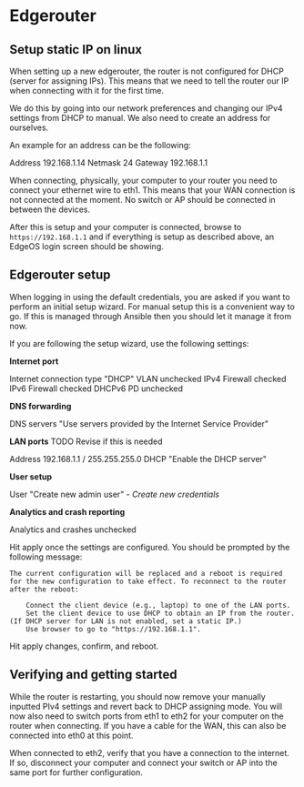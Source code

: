 # Edgerouter

## Setup static IP on linux

When setting up a new edgerouter, the router is not configured for DHCP (server for assigning IPs). This means that we need to tell the router our IP when connecting with it for the first time.

We do this by going into our network preferences and changing our IPv4 settings from DHCP to manual. We also need to create an address for ourselves.

An example for an address can be the following:

Address     192.168.1.14
Netmask     24
Gateway     192.168.1.1

When connecting, physically, your computer to your router you need to connect your ethernet wire to eth1. This means that your WAN connection is not connected at the moment. No switch or AP should be connected in between the devices.

After this is setup and your computer is connected, browse to `https://192.168.1.1` and if everything is setup as described above, an EdgeOS login screen should be showing.

## Edgerouter setup

When logging in using the default credentials, you are asked if you want to perform an initial setup wizard. For manual setup this is a convenient way to go. If this is managed through Ansible then you should let it manage it from now.

If you are following the setup wizard, use the following settings:

**Internet port**

Internet connection type        "DHCP"
VLAN                            unchecked
IPv4 Firewall                   checked
IPv6 Firewall                   checked
DHCPv6 PD                       unchecked

**DNS forwarding**

DNS servers                     "Use servers provided by the Internet Service Provider"

**LAN ports** TODO Revise if this is needed

Address                         192.168.1.1 / 255.255.255.0
DHCP                            "Enable the DHCP server"

**User setup**

User                            "Create new admin user" - *Create new credentials*

**Analytics and crash reporting**

Analytics and crashes           unchecked


Hit apply once the settings are configured. You should be prompted by the following message:

```
The current configuration will be replaced and a reboot is required for the new configuration to take effect. To reconnect to the router after the reboot:

    Connect the client device (e.g., laptop) to one of the LAN ports.
    Set the client device to use DHCP to obtain an IP from the router. (If DHCP server for LAN is not enabled, set a static IP.)
    Use browser to go to "https://192.168.1.1".
```

Hit apply changes, confirm, and reboot.

## Verifying and getting started

While the router is restarting, you should now remove your manually inputted PIv4 settings and revert back to DHCP assigning mode. You will now also need to switch ports from eth1 to eth2 for your computer on the router when connecting. If you have a cable for the WAN, this can also be connected into eth0 at this point.

When connected to eth2, verify that you have a connection to the internet. If so, disconnect your computer and connect your switch or AP into the same port for further configuration.
